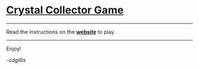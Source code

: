 # [Crystal Collector Game](https://cdgillis.github.io/unit-4-game-2-b/)

---

Read the instructions on the **[website](https://cdgillis.github.io/unit-4-game-2-b/)** to play.

---

Enjoy!

 -*cdgillis*
